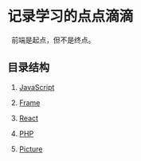 # 记录学习的点点滴滴   
 
前端是起点，但不是终点。   
 
## 目录结构   


1. [JavaScript](https://github.com/dandelion936/studyNotes/tree/master/JavaScript/README.md)  

2. [Frame](https://github.com/dandelion936/studyNotes/tree/master/frame/README.md)  

3. [React](https://github.com/dandelion936/studyNotes/tree/master/react/README.md)  
  
4. [PHP](https://github.com/dandelion936/studyNotes/blob/master/PHP/README.md)   
 
5. [Picture](https://github.com/dandelion936/studyNotes/blob/master/picture/README.md)

